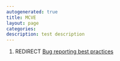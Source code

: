 ```yaml
---
autogenerated: true
title: MCVE
layout: page
categories: 
description: test description
---
```


1.  REDIRECT [Bug reporting best practices](Bug_reporting_best_practices)

